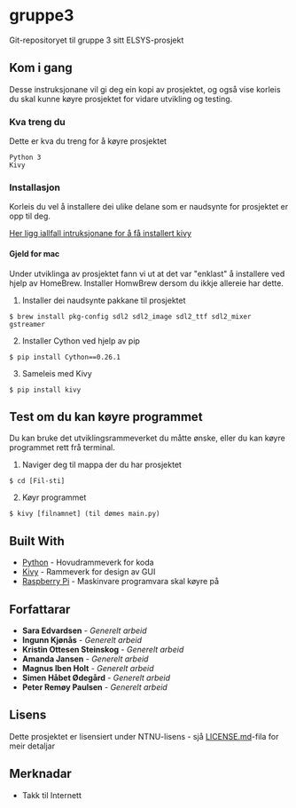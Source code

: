 # gruppe3
Git-repositoryet til gruppe 3 sitt ELSYS-prosjekt

## Kom i gang

Desse instruksjonane vil gi deg ein kopi av prosjektet, og også vise korleis du skal kunne køyre prosjektet for vidare utvikling og testing. 

### Kva treng du

Dette er kva du treng for å køyre prosjektet

```
Python 3
Kivy
```

### Installasjon

Korleis du vel å installere dei ulike delane som er naudsynte for prosjektet er opp til deg. 

[Her ligg iallfall intruksjonane for å få installert kivy](https://kivy.org/docs/gettingstarted/installation.html)

#### Gjeld for mac
Under utviklinga av prosjektet fann vi ut at det var "enklast" å installere ved hjelp av HomeBrew. Installer HomwBrew dersom du ikkje allereie har dette.

1. Installer dei naudsynte pakkane til prosjektet
```
$ brew install pkg-config sdl2 sdl2_image sdl2_ttf sdl2_mixer gstreamer
```
2. Installer Cython ved hjelp av pip
```
$ pip install Cython==0.26.1
```
3. Sameleis med Kivy
```
$ pip install kivy
```

## Test om du kan køyre programmet
Du kan bruke det utviklingsrammeverket du måtte ønske, eller du kan køyre programmet rett frå terminal.

1. Naviger deg til mappa der du har prosjektet
```
$ cd [Fil-sti]
```
2. Køyr programmet
```
$ kivy [filnamnet] (til dømes main.py)
```

## Built With

* [Python](https://www.python.org/) - Hovudrammeverk for koda
* [Kivy](https://kivy.org/#home) - Rammeverk for design av GUI
* [Raspberry Pi](https://www.raspberrypi.org/) - Maskinvare programvara skal køyre på


## Forfattarar

* **Sara Edvardsen** - *Generelt arbeid* 
* **Ingunn Kjønås** - *Generelt arbeid* 
* **Kristin Ottesen Steinskog** - *Generelt arbeid* 
* **Amanda Jansen** - *Generelt arbeid* 
* **Magnus Iben Holt** - *Generelt arbeid* 
* **Simen Håbet Ødegård** - *Generelt arbeid* 
* **Peter Remøy Paulsen** - *Generelt arbeid* 

## Lisens

Dette prosjektet er lisensiert under NTNU-lisens - sjå [LICENSE.md](LICENSE.md)-fila for meir detaljar

## Merknadar

* Takk til Internett

